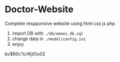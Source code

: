 # Doctor-Website
Complete respponsive website using html css js php

1. import DB with `./db/omnes_db.sql`  
2. change data in `./model/config.ini`
3. enjoy

bv$R0c%rIKjIOo02
